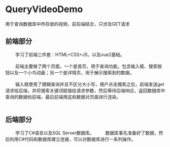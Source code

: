 # QueryVideoDemo
用于查询数据库中所存放的视频，前后端结合，只涉及GET请求
## 前端部分
&nbsp;&nbsp;&nbsp;&nbsp;&nbsp;&nbsp;&nbsp;&nbsp;学习了前端三件套：HTML+CSS+JS，以及vue2基础。<br/><br/>
&nbsp;&nbsp;&nbsp;&nbsp;&nbsp;&nbsp;&nbsp;&nbsp;前端主要做了两个页面，一个是首页，用于查询功能，包含输入框、搜索按钮以及一个小鸟动画；另一个是详情页，用于展示搜索到的数据。<br/><br/>
&nbsp;&nbsp;&nbsp;&nbsp;&nbsp;&nbsp;&nbsp;&nbsp;输入框使用了模糊查询并且不区分大小写，用户点击搜索之后，前端发送get请求给后端，并将搜索关键词赋值给请求参数，然后等待后端响应，返回数据库中查询的数据给前端，最后前端用这些数据对页面进行渲染。
<br/><br/>
## 后端部分
&nbsp;&nbsp;&nbsp;&nbsp;&nbsp;&nbsp;&nbsp;&nbsp;学习了C#语言以及SQL Server数据库。
&nbsp;&nbsp;&nbsp;&nbsp;&nbsp;&nbsp;&nbsp;&nbsp;数据库事先准备好了数据，然后利用C#代码和数据库建立连接，可以对数据库进行一系列操作。
